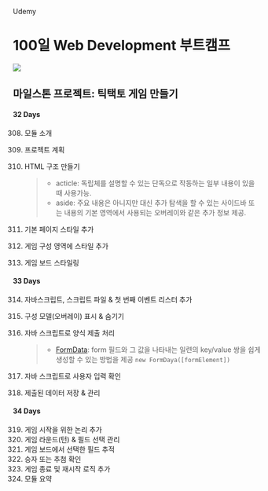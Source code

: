 Udemy

# 100일 Web Development 부트캠프

[<img src="https://img.shields.io/badge/github-%23121011.svg?style=for-the-badge&logo=github&logoColor=white" />](https://github.com/academind/100-days-of-web-development/)

## 마일스톤 프로젝트: 틱택토 게임 만들기

#### 32 Days

308. 모듈 소개
309. 프로젝트 계획
310. HTML 구조 만들기

     > - acticle: 독립체를 설명할 수 있는 단독으로 작동하는 일부 내용이 있을 때 사용가능.
     > - aside: 주요 내용은 아니지만 대신 추가 탐색을 할 수 있는 사이드바 또는 내용의 기본 영역에서 사용되는 오버레이와 같은 추가 정보 제공.

311. 기본 페이지 스타일 추가
312. 게임 구성 영역에 스타일 추가
313. 게임 보드 스타일링

#### 33 Days

314. 자바스크립트, 스크립트 파일 & 첫 번째 이벤트 리스터 추가
315. 구성 모델(오버레이) 표시 & 숨기기
316. 자바 스크립트로 양식 제출 처리

     > - [FormData](https://developer.mozilla.org/ko/docs/Web/API/FormData): form 필드와 그 값을 나타내는 일련의 key/value 쌍을 쉽게 생성할 수 있는 방법을 제공 `new FormDaya([formElement])`

317. 자바 스크립트로 사용자 입력 확인
318. 제출된 데이터 저장 & 관리

#### 34 Days

319. 게임 시작을 위한 논리 추가
320. 게임 라운드(턴) & 필드 선택 관리
321. 게임 보드에서 선택한 필드 추적
322. 승자 또는 추첨 확인
323. 게임 종료 및 재시작 로직 추가
324. 모듈 요약
